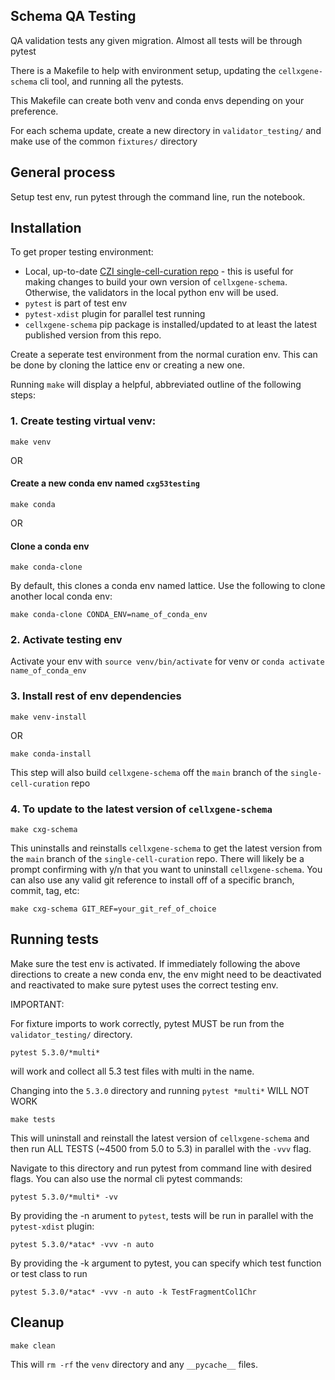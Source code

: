 Schema QA Testing
----------------
QA validation tests any given migration. Almost all tests will be through pytest

There is a  Makefile to help with environment setup, updating the `cellxgene-schema` cli tool, and running all the pytests.

This Makefile can create both venv and conda envs depending on your preference.

For each schema update, create a new directory in `validator_testing/` and make use of the common `fixtures/` directory

General process
---------------- 
Setup test env, run pytest through the command line, run the notebook.


Installation
---------------- 
To get proper testing environment: 
- Local, up-to-date [CZI single-cell-curation repo](https://github.com/chanzuckerberg/single-cell-curation) - this is useful for making changes to build your own version of `cellxgene-schema`. Otherwise, the validators in the local python env will be used.
- `pytest` is part of test env
- `pytest-xdist` plugin for parallel test running
- `cellxgene-schema` pip package is installed/updated to at least the latest published version from this repo.

Create a seperate test environment from the normal curation env. This can be done by cloning the lattice env or creating a new one.

Running `make` will display a helpful, abbreviated outline of the following steps:

### 1. Create testing virtual venv:
```
make venv
```
OR
#### Create a new conda env named `cxg53testing`
```
make conda
```
OR
#### Clone a conda env
```
make conda-clone
```
By default, this clones a conda env named lattice. Use the following to clone another local conda env:
```
make conda-clone CONDA_ENV=name_of_conda_env
```
### 2. Activate testing env
Activate your env with `source venv/bin/activate` for venv or `conda activate name_of_conda_env`
### 3. Install rest of env dependencies
```
make venv-install
```
OR
```
make conda-install
```
This step will also build `cellxgene-schema` off the `main` branch of the `single-cell-curation` repo

### 4. To update to the latest version of `cellxgene-schema`
```
make cxg-schema
```
This uninstalls and reinstalls `cellxgene-schema` to get the latest version from the `main` branch of the `single-cell-curation` repo. There will likely be a prompt confirming with y/n that you want to uninstall `cellxgene-schema`. You can also use any valid git reference to install off of a specific branch, commit, tag, etc:
```
make cxg-schema GIT_REF=your_git_ref_of_choice
```


Running tests
---------------- 
Make sure the test env is activated.
If immediately following the above directions to create a new conda env,
the env might need to be deactivated and reactivated to make sure pytest uses
the correct testing env.

IMPORTANT:

For fixture imports to work correctly, pytest MUST be run from the `validator_testing/` directory. 
```
pytest 5.3.0/*multi*
```
will work and collect all 5.3 test files with multi in the name.

Changing into the `5.3.0` directory and running `pytest *multi*` WILL NOT WORK
```
make tests
```
This will uninstall and reinstall the latest version of `cellxgene-schema` and then run ALL TESTS (~4500 from 5.0 to 5.3) in parallel with the `-vvv` flag.

Navigate to this directory and run pytest from command line with desired flags.
You can also use the normal cli pytest commands:
```
pytest 5.3.0/*multi* -vv
```
By providing the -n arument to `pytest`, tests will be run in parallel with the `pytest-xdist` plugin:
```
pytest 5.3.0/*atac* -vvv -n auto
```
By providing the -k argument to pytest, you can specify which test function or test class to run
```
pytest 5.3.0/*atac* -vvv -n auto -k TestFragmentCol1Chr
```
Cleanup
---------------- 
```
make clean
```
This will `rm -rf` the `venv` directory and any `__pycache__` files.